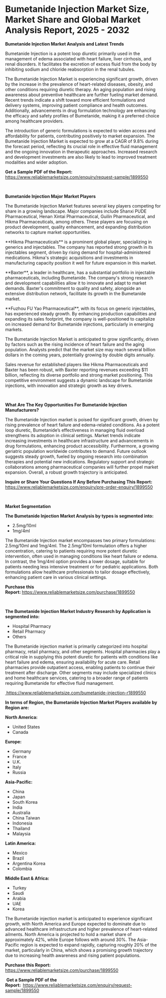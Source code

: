 <p><h1>Bumetanide Injection Market Size, Market Share and Global Market Analysis Report, 2025 - 2032</h1></p><p><strong>Bumetanide Injection Market Analysis and Latest Trends</strong></p>
<p><p>Bumetanide Injection is a potent loop diuretic primarily used in the management of edema associated with heart failure, liver cirrhosis, and renal disorders. It facilitates the excretion of excess fluid from the body by inhibiting sodium and chloride reabsorption in the renal tubules.</p><p>The Bumetanide Injection Market is experiencing significant growth, driven by the increase in the prevalence of heart-related diseases, obesity, and other conditions requiring diuretic therapy. An aging population and rising awareness about preventive healthcare are further fueling market demand. Recent trends indicate a shift toward more efficient formulations and delivery systems, improving patient compliance and health outcomes. Additionally, advancements in drug formulation technology are enhancing the efficacy and safety profiles of Bumetanide, making it a preferred choice among healthcare providers.</p><p>The introduction of generic formulations is expected to widen access and affordability for patients, contributing positively to market expansion. The Bumetanide Injection Market is expected to grow at a CAGR of 9.8% during the forecast period, reflecting its crucial role in effective fluid management and the ongoing innovation in therapeutic approaches. Increased research and development investments are also likely to lead to improved treatment modalities and wider adoption.</p></p>
<p><strong>Get a Sample PDF of the Report:&nbsp;</strong> <a href="https://www.reliablemarketsize.com/enquiry/request-sample/1899550?utm_campaign=3497&utm_medium=2&utm_source=Github&utm_content=ia&utm_term=19042025&utm_id=bumetanide-injection">https://www.reliablemarketsize.com/enquiry/request-sample/1899550</a></p>
<p>&nbsp;</p>
<p><strong>Bumetanide Injection Major Market Players</strong></p>
<p><p>The Bumetanide Injection Market features several key players competing for share in a growing landscape. Major companies include Shanxi PUDE Pharmaceutical, Henan Xintai Pharmaceutical, Guilin Pharmaceutical, and Hikma Pharmaceuticals, among others. These players are focusing on product development, quality enhancement, and expanding distribution networks to capture market opportunities.</p><p>**Hikma Pharmaceuticals** is a prominent global player, specializing in generics and injectables. The company has reported strong growth in its injectables segment, driven by rising demand for hospital-administered medications. Hikma's strategic acquisitions and investments in manufacturing capacity position it well for future expansion in this market.</p><p>**Baxter**, a leader in healthcare, has a substantial portfolio in injectable pharmaceuticals, including Bumetanide. The company's strong research and development capabilities allow it to innovate and adapt to market demands. Baxter's commitment to quality and safety, alongside an extensive distribution network, facilitate its growth in the Bumetanide market.</p><p>**Fuzhou FU Yao Pharmaceutical**, with its focus on generic injectables, has experienced steady growth. By enhancing production capabilities and expanding its sales footprint, the company is well-positioned to capitalize on increased demand for Bumetanide injections, particularly in emerging markets.</p><p>The Bumetanide Injection Market is anticipated to grow significantly, driven by factors such as the rising incidence of heart failure and the aging population. Analysts predict that the market size may reach several billion dollars in the coming years, potentially growing by double digits annually.</p><p>Sales revenue for established players like Hikma Pharmaceuticals and Baxter has been robust, with Baxter reporting revenues exceeding $11 billion, reflecting its diverse portfolio and strong market positioning. This competitive environment suggests a dynamic landscape for Bumetanide injections, with innovation and strategic growth as key drivers.</p></p>
<p>&nbsp;</p>
<p><strong>What Are The Key Opportunities For Bumetanide Injection Manufacturers?</strong></p>
<p><p>The Bumetanide Injection market is poised for significant growth, driven by rising prevalence of heart failure and edema-related conditions. As a potent loop diuretic, Bumetanide’s effectiveness in managing fluid overload strengthens its adoption in clinical settings. Market trends indicate increasing investments in healthcare infrastructure and advancements in drug formulations, enhancing product accessibility. Furthermore, a growing geriatric population worldwide contributes to demand. Future outlook suggests steady growth, fueled by ongoing research into combination therapies and potential new indications. Regulatory support and strategic collaborations among pharmaceutical companies will further propel market expansion. Overall, a robust growth trajectory is anticipated.</p></p>
<p><strong>Inquire or Share Your Questions If Any Before Purchasing This Report:</strong> <a href="https://www.reliablemarketsize.com/enquiry/pre-order-enquiry/1899550?utm_campaign=3497&utm_medium=2&utm_source=Github&utm_content=ia&utm_term=19042025&utm_id=bumetanide-injection">https://www.reliablemarketsize.com/enquiry/pre-order-enquiry/1899550</a></p>
<p>&nbsp;</p>
<p><strong>Market Segmentation</strong></p>
<p><strong>The Bumetanide Injection Market Analysis by types is segmented into:</strong></p>
<p><ul><li>2.5mg/10ml</li><li>1mg/4ml</li></ul></p>
<p><p>The Bumetanide Injection market encompasses two primary formulations: 2.5mg/10ml and 1mg/4ml. The 2.5mg/10ml formulation offers a higher concentration, catering to patients requiring more potent diuretic intervention, often used in managing conditions like heart failure or edema. In contrast, the 1mg/4ml option provides a lower dosage, suitable for patients needing less intensive treatment or for pediatric applications. Both formulations allow healthcare professionals to tailor dosage effectively, enhancing patient care in various clinical settings.</p></p>
<p><strong>Purchase this Report:&nbsp;</strong><a href="https://www.reliablemarketsize.com/purchase/1899550?utm_campaign=3497&utm_medium=2&utm_source=Github&utm_content=ia&utm_term=19042025&utm_id=bumetanide-injection">https://www.reliablemarketsize.com/purchase/1899550</a></p>
<p>&nbsp;</p>
<p><strong>The Bumetanide Injection Market Industry Research by Application is segmented into:</strong></p>
<p><ul><li>Hospital Pharmacy</li><li>Retail Pharmacy</li><li>Others</li></ul></p>
<p><p>The Bumetanide injection market is primarily categorized into hospital pharmacy, retail pharmacy, and other segments. Hospital pharmacies play a critical role in supplying this potent diuretic for patients with conditions like heart failure and edema, ensuring availability for acute care. Retail pharmacies provide outpatient access, enabling patients to continue their treatment after discharge. Other segments may include specialized clinics and home healthcare services, catering to a broader range of patients requiring Bumetanide for effective fluid management.</p></p>
<p><a href="https://www.reliablemarketsize.com/bumetanide-injection-r1899550?utm_campaign=3497&utm_medium=2&utm_source=Github&utm_content=ia&utm_term=19042025&utm_id=bumetanide-injection">&nbsp;https://www.reliablemarketsize.com/bumetanide-injection-r1899550</a></p>
<p><strong>In terms of Region, the Bumetanide Injection Market Players available by Region are:</strong></p>
<p>
    <p> <strong> North America: </strong>
        <ul>
            <li>United States</li>
            <li>Canada</li>
        </ul>
        </p> 
    <p> <strong> Europe: </strong>
        <ul>
            <li>Germany</li>
            <li>France</li>
            <li>U.K.</li>
            <li>Italy</li>
            <li>Russia</li>
        </ul>
        </p> 
    <p> <strong> Asia-Pacific: </strong>
        <ul>
            <li>China</li>
            <li>Japan</li>
            <li>South Korea</li>
            <li>India</li>
            <li>Australia</li>
            <li>China Taiwan</li>
            <li>Indonesia</li>
            <li>Thailand</li>
            <li>Malaysia</li>
        </ul>
        </p> 
    <p> <strong> Latin America: </strong>
        <ul>
            <li>Mexico</li>
            <li>Brazil</li>
            <li>Argentina Korea</li>
            <li>Colombia</li>
        </ul>
        </p> 
    <p> <strong> Middle East & Africa: </strong>
        <ul>
            <li>Turkey</li>
            <li>Saudi</li>
            <li>Arabia</li>
            <li>UAE</li>
            <li>Korea</li>
        </ul>
    </p>
    </p>
<p><p>The Bumetanide injection market is anticipated to experience significant growth, with North America and Europe expected to dominate due to advanced healthcare infrastructure and higher prevalence of heart-related ailments. North America is projected to hold a market share of approximately 42%, while Europe follows with around 30%. The Asia-Pacific region is expected to expand rapidly, capturing roughly 20% of the market, particularly in China, which shows a promising growth trajectory due to increasing health awareness and rising patient populations.</p></p>
<p><strong>Purchase this Report: </strong><a href="https://www.reliablemarketsize.com/purchase/1899550?utm_campaign=3497&utm_medium=2&utm_source=Github&utm_content=ia&utm_term=19042025&utm_id=bumetanide-injection">https://www.reliablemarketsize.com/purchase/1899550</a></p>
<p>&nbsp;<strong>Get a Sample PDF of the Report:&nbsp;&nbsp;</strong><a href="https://www.reliablemarketsize.com/enquiry/request-sample/1899550?utm_campaign=3497&utm_medium=2&utm_source=Github&utm_content=ia&utm_term=19042025&utm_id=bumetanide-injection">https://www.reliablemarketsize.com/enquiry/request-sample/1899550</a></p>
<p><strong></strong></p>
<p><p></p><p></p><p></p></p>